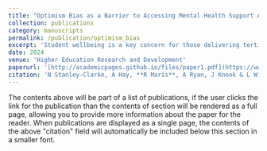 ```yaml
---
title: "Optimism Bias as a Barrier to Accessing Mental Health Support Amongst Tertiary Students"
collection: publications
category: manuscripts
permalink: /publication/optimism_bias
excerpt: 'Student wellbeing is a key concern for those delivering tertiary education. Tertiary providers such as universities use a range of techniques to support student wellbeing through times of stress. This article reports on one finding from a mixed methods study at two New Zealand universities that explored how students enrolled in agricultural courses saw and managed their wellbeing. The findings demonstrated that students reflected an optimism bias regarding managing their own stress believing most stressful situations would resolve without the need to involve support services. Their intent was that university support services were only to be used in times of mental health crisis. Consequently, students reported that they would not engage with support and education around managing their wellbeing but did find value in learning about how to support others through times of crisis. These findings contribute to knowledge about tertiary students’ attitudes to stress and support services. They have implications for those delivering wellbeing services at tertiary institutions in terms of how best to tailor and deliver services for students experiencing stress.'
date: 2024
venue: 'Higher Education Research and Development'
paperurl: '[http://academicpages.github.io/files/paper1.pdf](https://www.tandfonline.com/doi/full/10.1080/07294360.2024.2339838)'
citation: 'N Stanley-Clarke, A Hay, **R Maris**, A Ryan, J Knook & L Winder. (2024). &quot;Optimism Bias as a Barrier to Accessing Mental Health Support Amongst Tertiary Students.&quot; <i>Higher Education Research and Development 1</i>. 1(1).'
---
```


The contents above will be part of a list of publications, if the user clicks the link for the publication than the contents of section will be rendered as a full page, allowing you to provide more information about the paper for the reader. When publications are displayed as a single page, the contents of the above "citation" field will automatically be included below this section in a smaller font.
